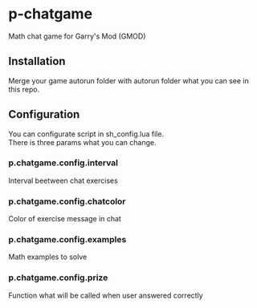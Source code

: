 # p-chatgame

Math chat game for Garry's Mod (GMOD)

## Installation

Merge your game autorun folder with autorun folder what you can see in this repo.

## Configuration

You can configurate script in sh_config.lua file. <br/>
There is three params what you can change.

### p.chatgame.config.interval

Interval beetween chat exercises

### p.chatgame.config.chatcolor

Color of exercise message in chat

### p.chatgame.config.examples

Math examples to solve

### p.chatgame.config.prize

Function what will be called when user answered correctly
